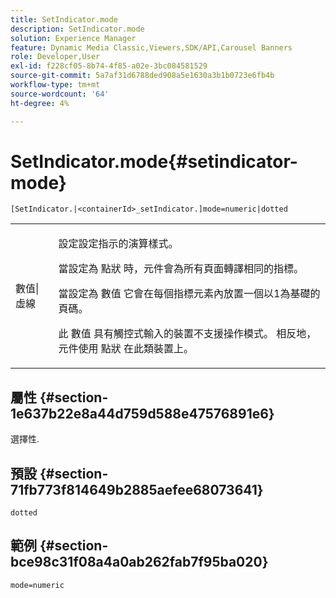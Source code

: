 ```yaml
---
title: SetIndicator.mode
description: SetIndicator.mode
solution: Experience Manager
feature: Dynamic Media Classic,Viewers,SDK/API,Carousel Banners
role: Developer,User
exl-id: f228cf05-8b74-4f85-a02e-3bc084581529
source-git-commit: 5a7af31d6788ded908a5e1630a3b1b0723e6fb4b
workflow-type: tm+mt
source-wordcount: '64'
ht-degree: 4%

---
```


# SetIndicator.mode{#setindicator-mode}

`[SetIndicator.|<containerId>_setIndicator.]mode=numeric|dotted`

<table id="table_0BEA0B5FFDF64E5594B534B2A87A6D88"> 
 <tbody> 
  <tr> 
   <td colname="col1"> <p> <span class="codeph"> 數值|虛線</span> </p> </td> 
   <td colname="col2"> <p> 設定設定指示的演算樣式。 </p> <p>當設定為 <span class="codeph"> 點狀 </span>時，元件會為所有頁面轉譯相同的指標。 </p> <p>當設定為 <span class="codeph"> 數值</span> 它會在每個指標元素內放置一個以1為基礎的頁碼。 </p> <p>此 <span class="codeph"> 數值</span> 具有觸控式輸入的裝置不支援操作模式。 相反地，元件使用 <span class="codeph"> 點狀</span> 在此類裝置上。 </p> </td> 
  </tr> 
 </tbody> 
</table>

## 屬性 {#section-1e637b22e8a44d759d588e47576891e6}

選擇性.

## 預設 {#section-71fb773f814649b2885aefee68073641}

`dotted`

## 範例 {#section-bce98c31f08a4a0ab262fab7f95ba020}

`mode=numeric`

